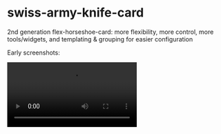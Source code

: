 # swiss-army-knife-card
2nd generation flex-horseshoe-card: more flexibility, more control, more tools/widgets, and templating & grouping for easier configuration

Early screenshots:

![](https://github.com/AmoebeLabs/swiss-army-knife-card/edit/develop/screenshots/39a07b8c-6140-47e2-9460-d5e98806a542.webm)
